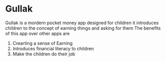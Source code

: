 # Gullak  
Gullak is a mordern pocket money app designed for children it introduces children to the concept of earning things and asking for them 
The benefits of this app over other apps are 
1. Crearting a sense of Earning
2. Introduces financial literacy to children
3. Make the children do their job
